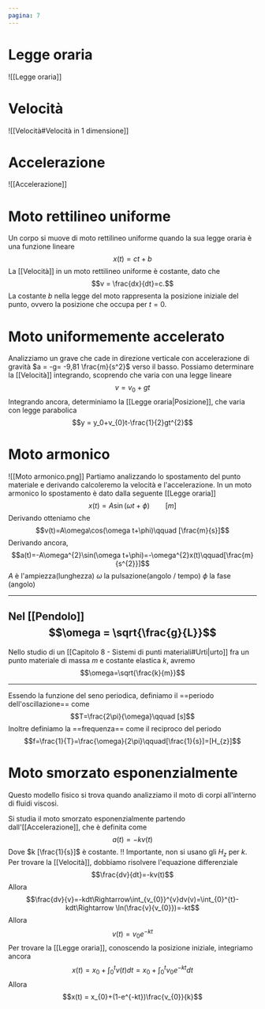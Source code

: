 ```yaml
---
pagina: 7
---
```

# Legge oraria
![[Legge oraria]]

# Velocità
![[Velocità#Velocità in 1 dimensione]]
# Accelerazione
![[Accelerazione]]
# Moto rettilineo uniforme
Un corpo si muove di moto rettilineo uniforme quando la sua legge oraria è una funzione lineare$$x(t)=ct+b$$La [[Velocità]] in un moto rettilineo uniforme è costante, dato che 
$$v = \frac{dx}{dt}=c.$$
La costante $b$ nella legge del moto rappresenta la posizione iniziale del punto, ovvero la posizione che occupa per $t = 0$.
# Moto uniformemente accelerato
Analizziamo un grave che cade in direzione verticale con accelerazione di gravità $a = -g= -9,81 \frac{m}{s^2}$ verso il basso.
Possiamo determinare la [[Velocità]] integrando, scoprendo che varia con una legge lineare$$v=v_{0}+gt$$Integrando ancora, determiniamo la [[Legge oraria|Posizione]], che varia con legge parabolica$$y = y_0+v_{0}t-\frac{1}{2}gt^{2}$$
# Moto armonico
![[Moto armonico.png]]
Partiamo analizzando lo spostamento del punto materiale e derivando calcoleremo la velocità e l'accelerazione.
In un moto armonico lo spostamento è dato dalla seguente [[Legge oraria]]$$x(t)=A\sin(\omega t+\phi)\qquad[m]$$Derivando otteniamo che$$v(t)=A\omega\cos(\omega t+\phi)\qquad [\frac{m}{s}]$$Derivando ancora,$$a(t)=-A\omega^{2}\sin(\omega t+\phi)=-\omega^{2}x(t)\qquad[\frac{m}{s^{2}}]$$$A$ è l'ampiezza(lunghezza)
$\omega$ la pulsazione(angolo / tempo)
$\phi$ la fase (angolo)

---
Nel [[Pendolo]]
$$\omega = \sqrt{\frac{g}{L}}$$
---

Nello studio di un [[Capitolo 8 - Sistemi di punti materiali#Urti|urto]] fra un punto materiale di massa $m$ e costante elastica $k$, avremo
$$\omega=\sqrt{\frac{k}{m}}$$

---

Essendo la funzione del seno periodica, definiamo il ==periodo dell'oscillazione==  come $$T=\frac{2\pi}{\omega}\qquad [s]$$Inoltre definiamo la ==frequenza== come il reciproco del periodo
$$f=\frac{1}{T}=\frac{\omega}{2\pi}\qquad[\frac{1}{s}]=[H_{z}]$$
# Moto smorzato esponenzialmente
Questo modello fisico si trova quando analizziamo il moto di corpi all'interno di fluidi viscosi.

Si studia il moto smorzato esponenzialmente partendo dall'[[Accelerazione]], che è definita come $$a(t)=-kv(t)$$
Dove $k [\frac{1}{s}]$ è costante.
!! Importante, non si usano gli $H_{z}$ per $k$.
Per trovare la [[Velocità]], dobbiamo risolvere l'equazione differenziale
$$\frac{dv}{dt}=-kv(t)$$
Allora$$\frac{dv}{v}=-kdt\Rightarrow\int_{v_{0}}^{v}dv(v)=\int_{0}^{t}-kdt\Rightarrow \ln(\frac{v}{v_{0}})=-kt$$Allora $$v(t)=v_{0}e^{-kt}$$
Per trovare la [[Legge oraria]], conoscendo la posizione iniziale, integriamo ancora
$$x(t)=x_{0}+\int_{0}^{t}v(t)dt=x_0+\int_{0}^{t}v_{0}e^{-kt}dt$$
Allora
$$x(t) = x_{0}+(1-e^{-kt})\frac{v_{0}}{k}$$
